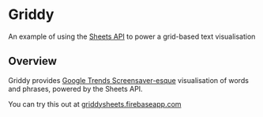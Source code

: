 # Griddy

An example of using the [Sheets API](https://developers.google.com/sheets/api/) to power a grid-based text visualisation

## Overview

Griddy provides [Google Trends Screensaver-esque](https://www.google.com/trends/hottrends/visualize?nrow=3&ncol=4) visualisation of words and phrases, powered by the Sheets API.

You can try this out at [griddysheets.firebaseapp.com](https://griddysheets.firebaseapp.com)
